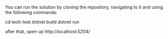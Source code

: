 You can run the solution by cloning the repository, navigating to it and using the following commands:

cd tech-test
dotnet build
dotnet run

after that, open up http://localhost:5204/